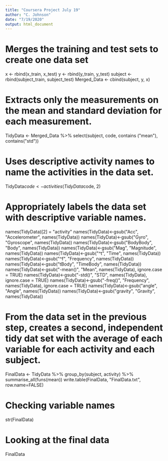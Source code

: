 ```yaml
---
title: "Coursera Project July 19"
author: "C. Johnson"
date: "7/19/2020"
output: html_document
---
```


# Merges the training and test sets to create one data set
x <- rbind(x_train, x_test)
y <- rbind(y_train, y_test)
subject <- rbind(subject_train, subject_test)
Merged_Data <- cbind(subject, y, x)

# Extracts only the measurements on the mean and standard deviation for each measurement.
TidyData <- Merged_Data %>% select(subject, code, contains ("mean"), contains("std"))

# Uses descriptive activity names to name the activities in the data set.
TidyData$code <- activities(TidyData$code, 2)

# Appropriately labels the data set with descriptive variable names.
names(TidyData)[2] = "activity"
names(TidyData)<-gsub("Acc", "Accelerometer", names(TidyData))
names(TidyData)<-gsub("Gyro", "Gyroscope", names(TidyData))
names(TidyData)<-gsub("BodyBody", "Body", names(TidyData))
names(TidyData)<-gsub("Mag", "Magnitude", names(TidyData))
names(TidyData)<-gsub("^t", "Time", names(TidyData))
names(TidyData)<-gsub("^f", "Frequency", names(TidyData))
names(TidyData)<-gsub("tBody", "TimeBody", names(TidyData))
names(TidyData)<-gsub("-mean()", "Mean", names(TidyData), ignore.case = TRUE)
names(TidyData)<-gsub("-std()", "STD", names(TidyData), ignore.case = TRUE)
names(TidyData)<-gsub("-freq()", "Frequency", names(TidyData), ignore.case = TRUE)
names(TidyData)<-gsub("angle", "Angle", names(TidyData))
names(TidyData)<-gsub("gravity", "Gravity", names(TidyData))

# From the data set in the previous step, creates a second, independent tidy dat set with the average of each variable for each activity and each subject.
FinalData <- TidyData %>%
    group_by(subject, activity) %>%
    summarise_all(funs(mean))
write.table(FinalData, "FinalData.txt", row.name=FALSE)

# Checking variable names
str(FinalData)

# Looking at the final data
FinalData






